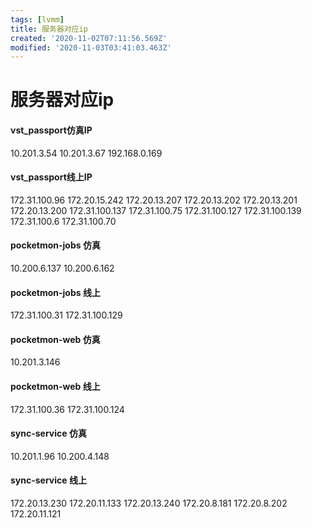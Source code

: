 ```yaml
---
tags: [lvmm]
title: 服务器对应ip
created: '2020-11-02T07:11:56.569Z'
modified: '2020-11-03T03:41:03.463Z'
---
```


# 服务器对应ip

#### vst_passport仿真IP
10.201.3.54
10.201.3.67
192.168.0.169
#### vst_passport线上IP
172.31.100.96
172.20.15.242
172.20.13.207
172.20.13.202
172.20.13.201
172.20.13.200
172.31.100.137
172.31.100.75
172.31.100.127
172.31.100.139
172.31.100.6
172.31.100.70

#### pocketmon-jobs 仿真
10.200.6.137
10.200.6.162
#### pocketmon-jobs 线上
172.31.100.31
172.31.100.129

#### pocketmon-web 仿真
10.201.3.146
#### pocketmon-web 线上
172.31.100.36
172.31.100.124


#### sync-service 仿真
10.201.1.96
10.200.4.148
#### sync-service 线上
172.20.13.230
172.20.11.133
172.20.13.240
172.20.8.181
172.20.8.202
172.20.11.121
